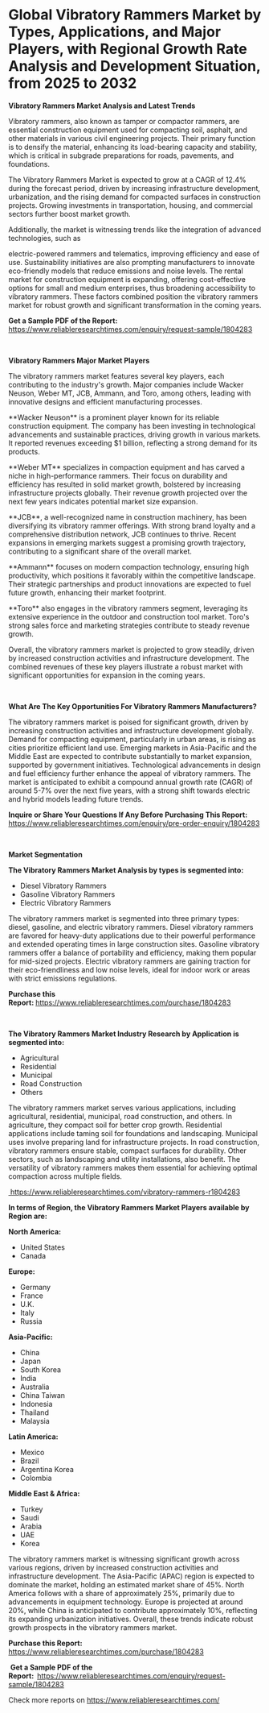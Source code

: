 <p><h1>Global Vibratory Rammers Market by Types, Applications, and Major Players, with Regional Growth Rate Analysis and Development Situation, from 2025 to 2032</h1></p><p><strong>Vibratory Rammers Market Analysis and Latest Trends</strong></p>
<p><p>Vibratory rammers, also known as tamper or compactor rammers, are essential construction equipment used for compacting soil, asphalt, and other materials in various civil engineering projects. Their primary function is to densify the material, enhancing its load-bearing capacity and stability, which is critical in subgrade preparations for roads, pavements, and foundations.</p><p>The Vibratory Rammers Market is expected to grow at a CAGR of 12.4% during the forecast period, driven by increasing infrastructure development, urbanization, and the rising demand for compacted surfaces in construction projects. Growing investments in transportation, housing, and commercial sectors further boost market growth. </p><p>Additionally, the market is witnessing trends like the integration of advanced technologies, such as</p><p>electric-powered rammers and telematics, improving efficiency and ease of use. Sustainability initiatives are also prompting manufacturers to innovate eco-friendly models that reduce emissions and noise levels. The rental market for construction equipment is expanding, offering cost-effective options for small and medium enterprises, thus broadening accessibility to vibratory rammers. These factors combined position the vibratory rammers market for robust growth and significant transformation in the coming years.</p></p>
<p><strong>Get a Sample PDF of the Report:&nbsp;</strong> <a href="https://www.reliableresearchtimes.com/enquiry/request-sample/1804283?utm_campaign=3031&utm_medium=2&utm_source=Github&utm_content=ia&utm_term=10042025&utm_id=vibratory-rammers">https://www.reliableresearchtimes.com/enquiry/request-sample/1804283</a></p>
<p>&nbsp;</p>
<p><strong>Vibratory Rammers Major Market Players</strong></p>
<p><p>The vibratory rammers market features several key players, each contributing to the industry's growth. Major companies include Wacker Neuson, Weber MT, JCB, Ammann, and Toro, among others, leading with innovative designs and efficient manufacturing processes.</p><p>**Wacker Neuson** is a prominent player known for its reliable construction equipment. The company has been investing in technological advancements and sustainable practices, driving growth in various markets. It reported revenues exceeding $1 billion, reflecting a strong demand for its products.</p><p>**Weber MT** specializes in compaction equipment and has carved a niche in high-performance rammers. Their focus on durability and efficiency has resulted in solid market growth, bolstered by increasing infrastructure projects globally. Their revenue growth projected over the next few years indicates potential market size expansion.</p><p>**JCB**, a well-recognized name in construction machinery, has been diversifying its vibratory rammer offerings. With strong brand loyalty and a comprehensive distribution network, JCB continues to thrive. Recent expansions in emerging markets suggest a promising growth trajectory, contributing to a significant share of the overall market.</p><p>**Ammann** focuses on modern compaction technology, ensuring high productivity, which positions it favorably within the competitive landscape. Their strategic partnerships and product innovations are expected to fuel future growth, enhancing their market footprint.</p><p>**Toro** also engages in the vibratory rammers segment, leveraging its extensive experience in the outdoor and construction tool market. Toro's strong sales force and marketing strategies contribute to steady revenue growth.</p><p>Overall, the vibratory rammers market is projected to grow steadily, driven by increased construction activities and infrastructure development. The combined revenues of these key players illustrate a robust market with significant opportunities for expansion in the coming years.</p></p>
<p>&nbsp;</p>
<p><strong>What Are The Key Opportunities For Vibratory Rammers Manufacturers?</strong></p>
<p><p>The vibratory rammers market is poised for significant growth, driven by increasing construction activities and infrastructure development globally. Demand for compacting equipment, particularly in urban areas, is rising as cities prioritize efficient land use. Emerging markets in Asia-Pacific and the Middle East are expected to contribute substantially to market expansion, supported by government initiatives. Technological advancements in design and fuel efficiency further enhance the appeal of vibratory rammers. The market is anticipated to exhibit a compound annual growth rate (CAGR) of around 5-7% over the next five years, with a strong shift towards electric and hybrid models leading future trends.</p></p>
<p><strong>Inquire or Share Your Questions If Any Before Purchasing This Report:</strong> <a href="https://www.reliableresearchtimes.com/enquiry/pre-order-enquiry/1804283?utm_campaign=3031&utm_medium=2&utm_source=Github&utm_content=ia&utm_term=10042025&utm_id=vibratory-rammers">https://www.reliableresearchtimes.com/enquiry/pre-order-enquiry/1804283</a></p>
<p>&nbsp;</p>
<p><strong>Market Segmentation</strong></p>
<p><strong>The Vibratory Rammers Market Analysis by types is segmented into:</strong></p>
<p><ul><li>Diesel Vibratory Rammers</li><li>Gasoline Vibratory Rammers</li><li>Electric Vibratory Rammers</li></ul></p>
<p><p>The vibratory rammers market is segmented into three primary types: diesel, gasoline, and electric vibratory rammers. Diesel vibratory rammers are favored for heavy-duty applications due to their powerful performance and extended operating times in large construction sites. Gasoline vibratory rammers offer a balance of portability and efficiency, making them popular for mid-sized projects. Electric vibratory rammers are gaining traction for their eco-friendliness and low noise levels, ideal for indoor work or areas with strict emissions regulations.</p></p>
<p><strong>Purchase this Report:&nbsp;</strong><a href="https://www.reliableresearchtimes.com/purchase/1804283?utm_campaign=3031&utm_medium=2&utm_source=Github&utm_content=ia&utm_term=10042025&utm_id=vibratory-rammers">https://www.reliableresearchtimes.com/purchase/1804283</a></p>
<p>&nbsp;</p>
<p><strong>The Vibratory Rammers Market Industry Research by Application is segmented into:</strong></p>
<p><ul><li>Agricultural</li><li>Residential</li><li>Municipal</li><li>Road Construction</li><li>Others</li></ul></p>
<p><p>The vibratory rammers market serves various applications, including agricultural, residential, municipal, road construction, and others. In agriculture, they compact soil for better crop growth. Residential applications include taming soil for foundations and landscaping. Municipal uses involve preparing land for infrastructure projects. In road construction, vibratory rammers ensure stable, compact surfaces for durability. Other sectors, such as landscaping and utility installations, also benefit. The versatility of vibratory rammers makes them essential for achieving optimal compaction across multiple fields.</p></p>
<p><a href="https://www.reliableresearchtimes.com/vibratory-rammers-r1804283?utm_campaign=3031&utm_medium=2&utm_source=Github&utm_content=ia&utm_term=10042025&utm_id=vibratory-rammers">&nbsp;https://www.reliableresearchtimes.com/vibratory-rammers-r1804283</a></p>
<p><strong>In terms of Region, the Vibratory Rammers Market Players available by Region are:</strong></p>
<p>
    <p> <strong> North America: </strong>
        <ul>
            <li>United States</li>
            <li>Canada</li>
        </ul>
        </p> 
    <p> <strong> Europe: </strong>
        <ul>
            <li>Germany</li>
            <li>France</li>
            <li>U.K.</li>
            <li>Italy</li>
            <li>Russia</li>
        </ul>
        </p> 
    <p> <strong> Asia-Pacific: </strong>
        <ul>
            <li>China</li>
            <li>Japan</li>
            <li>South Korea</li>
            <li>India</li>
            <li>Australia</li>
            <li>China Taiwan</li>
            <li>Indonesia</li>
            <li>Thailand</li>
            <li>Malaysia</li>
        </ul>
        </p> 
    <p> <strong> Latin America: </strong>
        <ul>
            <li>Mexico</li>
            <li>Brazil</li>
            <li>Argentina Korea</li>
            <li>Colombia</li>
        </ul>
        </p> 
    <p> <strong> Middle East & Africa: </strong>
        <ul>
            <li>Turkey</li>
            <li>Saudi</li>
            <li>Arabia</li>
            <li>UAE</li>
            <li>Korea</li>
        </ul>
    </p>
    </p>
<p><p>The vibratory rammers market is witnessing significant growth across various regions, driven by increased construction activities and infrastructure development. The Asia-Pacific (APAC) region is expected to dominate the market, holding an estimated market share of 45%. North America follows with a share of approximately 25%, primarily due to advancements in equipment technology. Europe is projected at around 20%, while China is anticipated to contribute approximately 10%, reflecting its expanding urbanization initiatives. Overall, these trends indicate robust growth prospects in the vibratory rammers market.</p></p>
<p><strong>Purchase this Report: </strong><a href="https://www.reliableresearchtimes.com/purchase/1804283?utm_campaign=3031&utm_medium=2&utm_source=Github&utm_content=ia&utm_term=10042025&utm_id=vibratory-rammers">https://www.reliableresearchtimes.com/purchase/1804283</a></p>
<p>&nbsp;<strong>Get a Sample PDF of the Report:&nbsp;&nbsp;</strong><a href="https://www.reliableresearchtimes.com/enquiry/request-sample/1804283?utm_campaign=3031&utm_medium=2&utm_source=Github&utm_content=ia&utm_term=10042025&utm_id=vibratory-rammers">https://www.reliableresearchtimes.com/enquiry/request-sample/1804283</a></p>
<p><strong></strong></p>
<p>Check more reports on <a href="https://www.reliableresearchtimes.com/?utm_campaign=3031&utm_medium=2&utm_source=Github&utm_content=ia&utm_term=10042025&utm_id=vibratory-rammers">https://www.reliableresearchtimes.com/</a></p>